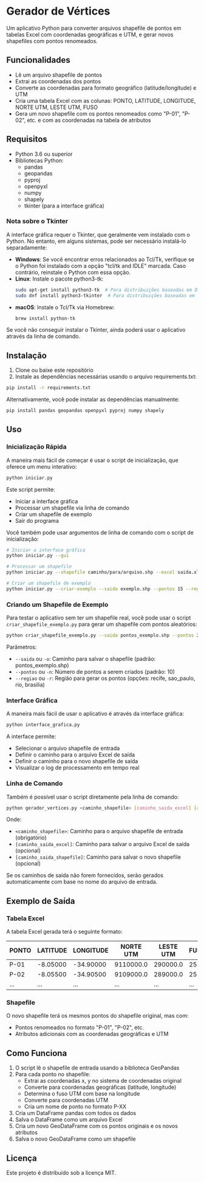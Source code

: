 # Gerador de Vértices

Um aplicativo Python para converter arquivos shapefile de pontos em tabelas Excel com coordenadas geográficas e UTM, e gerar novos shapefiles com pontos renomeados.

## Funcionalidades

- Lê um arquivo shapefile de pontos
- Extrai as coordenadas dos pontos
- Converte as coordenadas para formato geográfico (latitude/longitude) e UTM
- Cria uma tabela Excel com as colunas: PONTO, LATITUDE, LONGITUDE, NORTE UTM, LESTE UTM, FUSO
- Gera um novo shapefile com os pontos renomeados como "P-01", "P-02", etc. e com as coordenadas na tabela de atributos

## Requisitos

- Python 3.6 ou superior
- Bibliotecas Python:
  - pandas
  - geopandas
  - pyproj
  - openpyxl
  - numpy
  - shapely
  - tkinter (para a interface gráfica)

### Nota sobre o Tkinter

A interface gráfica requer o Tkinter, que geralmente vem instalado com o Python. No entanto, em alguns sistemas, pode ser necessário instalá-lo separadamente:

- **Windows**: Se você encontrar erros relacionados ao Tcl/Tk, verifique se o Python foi instalado com a opção "tcl/tk and IDLE" marcada. Caso contrário, reinstale o Python com essa opção.
- **Linux**: Instale o pacote python3-tk:
  ```bash
  sudo apt-get install python3-tk  # Para distribuições baseadas em Debian/Ubuntu
  sudo dnf install python3-tkinter  # Para distribuições baseadas em Fedora
  ```
- **macOS**: Instale o Tcl/Tk via Homebrew:
  ```bash
  brew install python-tk
  ```

Se você não conseguir instalar o Tkinter, ainda poderá usar o aplicativo através da linha de comando.

## Instalação

1. Clone ou baixe este repositório
2. Instale as dependências necessárias usando o arquivo requirements.txt:

```bash
pip install -r requirements.txt
```

Alternativamente, você pode instalar as dependências manualmente:

```bash
pip install pandas geopandas openpyxl pyproj numpy shapely
```

## Uso

### Inicialização Rápida

A maneira mais fácil de começar é usar o script de inicialização, que oferece um menu interativo:

```bash
python iniciar.py
```

Este script permite:
- Iniciar a interface gráfica
- Processar um shapefile via linha de comando
- Criar um shapefile de exemplo
- Sair do programa

Você também pode usar argumentos de linha de comando com o script de inicialização:

```bash
# Iniciar a interface gráfica
python iniciar.py --gui

# Processar um shapefile
python iniciar.py --shapefile caminho/para/arquivo.shp --excel saida.xlsx --saida novo.shp

# Criar um shapefile de exemplo
python iniciar.py --criar-exemplo --saida exemplo.shp --pontos 15 --regiao sao_paulo
```

### Criando um Shapefile de Exemplo

Para testar o aplicativo sem ter um shapefile real, você pode usar o script `criar_shapefile_exemplo.py` para gerar um shapefile com pontos aleatórios:

```bash
python criar_shapefile_exemplo.py --saida pontos_exemplo.shp --pontos 20 --regiao recife
```

Parâmetros:
- `--saida` ou `-o`: Caminho para salvar o shapefile (padrão: pontos_exemplo.shp)
- `--pontos` ou `-n`: Número de pontos a serem criados (padrão: 10)
- `--regiao` ou `-r`: Região para gerar os pontos (opções: recife, sao_paulo, rio, brasilia)

### Interface Gráfica

A maneira mais fácil de usar o aplicativo é através da interface gráfica:

```bash
python interface_grafica.py
```

A interface permite:
- Selecionar o arquivo shapefile de entrada
- Definir o caminho para o arquivo Excel de saída
- Definir o caminho para o novo shapefile de saída
- Visualizar o log de processamento em tempo real

### Linha de Comando

Também é possível usar o script diretamente pela linha de comando:

```bash
python gerador_vertices.py <caminho_shapefile> [caminho_saida_excel] [caminho_saida_shapefile]
```

Onde:
- `<caminho_shapefile>`: Caminho para o arquivo shapefile de entrada (obrigatório)
- `[caminho_saida_excel]`: Caminho para salvar o arquivo Excel de saída (opcional)
- `[caminho_saida_shapefile]`: Caminho para salvar o novo shapefile (opcional)

Se os caminhos de saída não forem fornecidos, serão gerados automaticamente com base no nome do arquivo de entrada.

## Exemplo de Saída

### Tabela Excel

A tabela Excel gerada terá o seguinte formato:

| PONTO | LATITUDE | LONGITUDE | NORTE UTM | LESTE UTM | FUSO |
|-------|----------|-----------|-----------|-----------|------|
| P-01  | -8.05000 | -34.90000 | 9110000.0 | 290000.0  | 25   |
| P-02  | -8.05500 | -34.90500 | 9109000.0 | 289000.0  | 25   |
| ...   | ...      | ...       | ...       | ...       | ...  |

### Shapefile

O novo shapefile terá os mesmos pontos do shapefile original, mas com:
- Pontos renomeados no formato "P-01", "P-02", etc.
- Atributos adicionais com as coordenadas geográficas e UTM

## Como Funciona

1. O script lê o shapefile de entrada usando a biblioteca GeoPandas
2. Para cada ponto no shapefile:
   - Extrai as coordenadas x, y no sistema de coordenadas original
   - Converte para coordenadas geográficas (latitude, longitude)
   - Determina o fuso UTM com base na longitude
   - Converte para coordenadas UTM
   - Cria um nome de ponto no formato P-XX
3. Cria um DataFrame pandas com todos os dados
4. Salva o DataFrame como um arquivo Excel
5. Cria um novo GeoDataFrame com os pontos originais e os novos atributos
6. Salva o novo GeoDataFrame como um shapefile

## Licença

Este projeto é distribuído sob a licença MIT.
